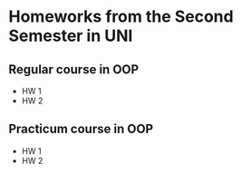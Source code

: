 # Homeworks from the Second Semester in UNI
## Regular course in OOP
- HW 1 
- HW 2
## Practicum course in OOP
- HW 1
- HW 2

